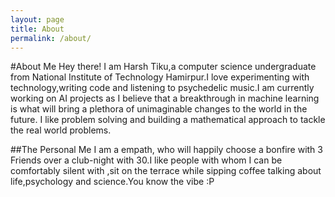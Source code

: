 ```yaml
---
layout: page
title: About
permalink: /about/
---
```


#About Me
Hey there! I am Harsh Tiku,a computer science undergraduate from National Institute of Technology Hamirpur.I love experimenting with technology,writing code and listening to psychedelic music.I am currently working on AI projects as I believe that a breakthrough in machine learning is what will bring a plethora of unimaginable changes to the world in the future. I like problem solving and building a mathematical approach to tackle the real world problems. 

##The Personal Me
I am a empath, who will happily choose a bonfire with 3 Friends over a club-night with 30.I like people with whom I can be comfortably silent with ,sit on the terrace while sipping coffee talking about life,psychology and science.You know the vibe :P 
